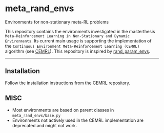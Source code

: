 # meta_rand_envs
Environments for non-stationary meta-RL problems

This repository contains the environments investigated in the masterthesis `Meta-Reinforcement Learning in Non-Stationary and Dynamic Environments`.
Its current main usage is supporting the implementation of the `Continuous Environment Meta-Reinforcement Learning (CEMRL)`
algorithm (see [CEMRL](https://github.com/BZSROCKETS/cemrl)).
This repository is inspired by [rand_param_envs](https://github.com/dennisl88/rand_param_envs).

--------------------------------------

## Installation
Follow the installation instructions from the [CEMRL](https://github.com/LerchD/cemrl_thesis) repository.

## MISC
- Most environments are based on parent classes in `meta_rand_envs/base.py`
- Environments not actively used in the CEMRL implementation are deprecated and might not work.
